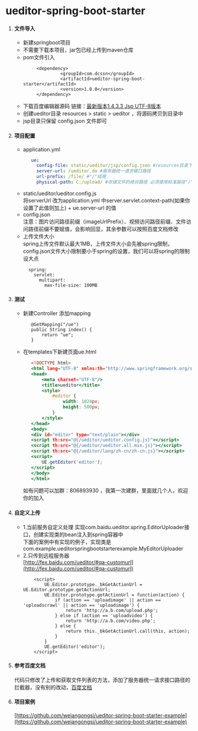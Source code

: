 # ueditor-spring-boot-starter
1. #### 文件导入<br>
   * 新建springboot项目
   * 不需要下载本项目，jar包已经上传到maven仓库
   * pom文件引入 
      ``` 
           <dependency>
                    <groupId>com.dcssn</groupId>
                    <artifactId>ueditor-spring-boot-starter</artifactId>
                    <version>1.0.0</version>
           </dependency>
      ```
   * 下载百度编辑器源码 链接：[最新版本1.4.3.3 Jsp UTF-8版本](https://ueditor.baidu.com/build/build_down.php?n=ueditor&v=1_4_3_3-utf8-jsp)<br>
   * 创建ueditor目录 resources > static > ueditor ，将源码拷贝到目录中
   * jsp目录只保留 config.json 文件即可
2. #### 项目配置<br>
   * application.yml
      ```application.yml
         ue:
           config-file: static/ueditor/jsp/config.json #resources目录下配置文件的位置
           server-url: /ueditor.do #服务器统一请求接口路径
           url-prefix: /file/ #"/"结尾
           physical-path: C:/upload/ #存储文件的绝对路径 必须使用标准路径"/"作为分隔符 默认为"/"即当前项目所在磁盘根目录
      ```
   * static/ueditor/ueditor.config.js <br>
      将serverUrl 改为application.yml 中server.servlet.context-path(如果你设置了此值则加上) + ue.server-url 的值
   * config.json <br>
      注意：图片访问路径前缀（imageUrlPrefix）、视频访问路径前缀、文件访问路径前缀不要赋值，会影响回显，其余参数可以按照百度文档修改
   * 上传文件大小 <br>
      spring上传文件默认最大1MB，上传文件大小会先被spring限制，config.json文件大小限制要小于spring的设置，我们可以将spring的限制设大点
      ```
        spring:
          servlet:
            multipart:
              max-file-size: 100MB
      ```
3. #### 测试     
   * 新建Controller 添加mapping
      ```
         @GetMapping("/ue")
         public String index() {
             return "ue";
         }
      ```
   * 在templates下新建页面ue.html
      ```ue.html
         <!DOCTYPE html>
         <html lang="UTF-8" xmlns:th="http://www.springframework.org/schema/jdbc">
         <head>
             <meta charset="UTF-8"/>
             <title>ueditor</title>
             <style>
                 #editor {
                     width: 1024px;
                     height: 500px;
                 }
             </style>
         </head>
         <body>
         <div id="editor" type="text/plain"></div>
         <script th:src="@{/ueditor/ueditor.config.js}"></script>
         <script th:src="@{/ueditor/ueditor.all.min.js}"></script>
         <script th:src="@{/ueditor/lang/zh-cn/zh-cn.js}"></script>
         <script>
             UE.getEditor('editor');
         </script>
         </body>
         </html>
      ```
      如有问题可以加群：806893930 ，我第一次建群，里面就几个人，欢迎你的加入
4. #### 自定义上传
    * 1.当前服务自定义处理
        实现com.baidu.ueditor.spring.EditorUploader接口，创建实现类的bean注入到spring容器中<br>
        下面的案例中有实现的例子，实现类是 com.example.ueditorspringbootstarterexample.MyEditorUploader
    * 2.只传到远程服务器<br>
        [http://fex.baidu.com/ueditor/#qa-customurl](http://fex.baidu.com/ueditor/#qa-customurl)
        ```            
            <script>
                UE.Editor.prototype._bkGetActionUrl = UE.Editor.prototype.getActionUrl;
                UE.Editor.prototype.getActionUrl = function(action) {
                    if (action == 'uploadimage' || action == 'uploadscrawl' || action == 'uploadimage') {
                        return 'http://a.b.com/upload.php';
                    } else if (action == 'uploadvideo') {
                        return 'http://a.b.com/video.php';
                    } else {
                        return this._bkGetActionUrl.call(this, action);
                    }
                }
                UE.getEditor('editor');
            </script>
         ```
5. #### 参考百度文档
    代码只修改了上传和获取文件列表的方法，添加了服务器统一请求接口路径的拦截器，没有别的改动，[百度文档](http://fex.baidu.com/ueditor/)
6. #### 项目案例
   [https://github.com/weiangongsi/ueditor-spring-boot-starter-example](https://github.com/weiangongsi/ueditor-spring-boot-starter-example)